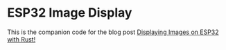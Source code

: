 # ESP32 Image Display

This is the companion code for the blog post [Displaying Images on ESP32 with Rust!](https://lilymara.xyz/posts/images-esp32/)
